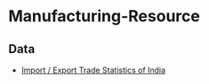 # Manufacturing-Resource

## Data

- [Import / Export Trade Statistics of India](https://tradestat.commerce.gov.in/)
